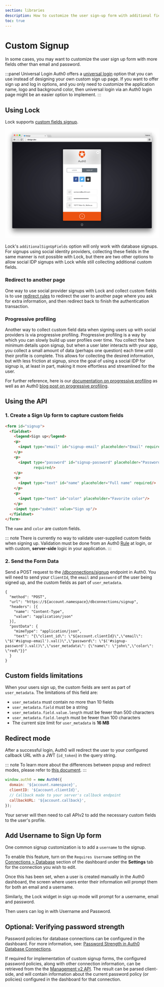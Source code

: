 ```yaml
---
section: libraries
description: How to customize the user sign-up form with additional fields using Lock or the Auth0 API.
toc: true
---
```

# Custom Signup

In some cases, you may want to customize the user sign up form with more fields other than email and password.

:::panel Universal Login
Auth0 offers a [universal login](/hosted-pages/login) option that you can use instead of designing your own custom sign up page. If you want to offer sign up and log in options, and you only need to customize the application name, logo and background color, then universal login via an Auth0 login page might be an easier option to implement.
:::

## Using Lock

Lock supports [custom fields signup](/libraries/lock/customization#additionalsignupfields-array-).

![custom signup fields](/media/articles/libraries/lock/v10/signupcustom.png)

Lock's `additionalSignUpFields` option will only work with database signups. For signups using social identity providers, collecting these fields in the same manner is not possible with Lock, but there are two other options to allow social IDP signups with Lock while still collecting additional custom fields.

### Redirect to another page

One way to use social provider signups with Lock and collect custom fields is to use [redirect rules](/rules/redirect) to redirect the user to another page where you ask for extra information, and then redirect back to finish the authentication transaction.

### Progressive profiling

Another way to collect custom field data when signing users up with social providers is via progressive profiling. Progressive profiling is a way by which you can slowly build up user profiles over time. You collect the bare minimum details upon signup, but when a user later interacts with your app, you collect a small amount of data (perhaps one question) each time until their profile is complete. This allows for collecting the desired information, but with less friction at signup, since the goal of using a social IDP for signup is, at least in part, making it more effortless and streamlined for the user.

For further reference, here is our [documentation on progressive profiling](/user-profile/progressive-profiling) as well as an Auth0 [blog post on progressive profiling](https://auth0.com/blog/progressive-profiling/).

## Using the API

### 1. Create a Sign Up form to capture custom fields

```html
<form id="signup">
  <fieldset>
    <legend>Sign up</legend>
    <p>
      <input type="email" id="signup-email" placeholder="Email" required/>
    </p>
    <p>
      <input type="password" id="signup-password" placeholder="Password"
             required/>
    </p>
    <p>
      <input type="text" id="name" placeholder="Full name" required/>
    </p>
    <p>
      <input type="text" id="color" placeholder="Favorite color"/>
    </p>
    <input type="submit" value="Sign up"/>
  </fieldset>
</form>
```

The `name` and `color` are custom fields.

::: note
There is currently no way to validate user-supplied custom fields when signing up. Validation must be done from an Auth0 [Rule](/rules) at login, or with custom, **server-side** logic in your application.
:::

### 2. Send the Form Data

Send a POST request to the [/dbconnections/signup](/api/authentication/reference#signup) endpoint in Auth0. You will need to send your `ClientId`, the `email` and `password` of the user being signed up, and the custom fields as part of `user_metadata`.

```har
{
  "method": "POST",
  "url": "https://${account.namespace}/dbconnections/signup",
  "headers": [{
    "name": "Content-Type",
    "value": "application/json"
  }],
  "postData": {
    "mimeType": "application/json",
    "text": "{\"client_id\": \"${account.clientId}\",\"email\": \"$('#signup-email').val()\",\"password\": \"$('#signup-password').val()\",\"user_metadata\": {\"name\": \"john\",\"color\": \"red\"}}"
  }
}
```

## Custom fields limitations

When your users sign up, the custom fields are sent as part of `user_metadata`. The limitations of this field are:

* `user_metadata` must contain no more than 10 fields
* `user_metadata.field` must be a string
* `user_metadata.field.value.length` must be fewer than 500 characters
* `user_metadata.field.length` must be fewer than 100 characters
* The current size limit for `user_metadata` is **16 MB**

## Redirect mode

After a successful login, Auth0 will redirect the user to your configured callback URL with a JWT (`id_token`) in the query string.

::: note
To learn more about the differences between popup and redirect modes, please refer to [this document](/libraries/lock/v10/popup-mode).
:::

```js
window.auth0 = new Auth0({
  domain: '${account.namespace}',
  clientID: '${account.clientId}',
  // Callback made to your server's callback endpoint
  callbackURL: '${account.callback}',
});
```

Your server will then need to call APIv2 to add the necessary custom fields to the user's profile.

## Add Username to Sign Up form

One common signup customization is to add a `username` to the signup.

To enable this feature, turn on the `Requires Username` setting on the [Connections > Database](${manage_url}/#/connections/database/) section of the dashboard under the **Settings** tab for the connection you wish to edit.

Once this has been set, when a user is created manually in the Auth0 dashboard, the screen where users enter their information will prompt them for both an email and a username.

Similarly, the Lock widget in sign up mode will prompt for a username, email and password.

Then users can log in with Username and Password.

## Optional: Verifying password strength

Password policies for database connections can be configured in the dashboard. For more information, see: [Password Strength in Auth0 Database Connections](/connections/database/password-strength).

If required for implementation of custom signup forms, the configured password policies, along with other connection information, can be retrieved from the the [Management v2 API](/api/management/v2#!/Connections/get_connections_by_id). The result can be parsed client-side, and will contain information about the current password policy (or policies) configured in the dashboard for that connection.
